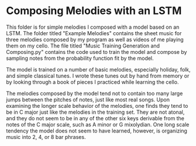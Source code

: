 # Composing Melodies with an LSTM

This folder is for simple melodies I composed with a model based on an LSTM.  The folder titled "Example Melodies" contains the sheet music for three melodies composed by my program as well as videos of me playing them on my cello.  The file titled "Music Training Generation and Composing.py" contains the code used to train the model and compose by sampling notes from the probability function fit by the model.

The model is trained on a number of basic melodies, especially holiday, folk, and simple classical tunes.  I wrote these tunes out by hand from memory or by looking through a book of pieces I practiced while learning the cello.

The melodies composed by the model tend not to contain too many large jumps between the pitches of notes, just like most real songs.  Upon examining the longer scale behavior of the melodies, one finds they tend to be in C major just like the melodies in the training set.  They are not atonal, and they do not seem to be in any of the other six keys derivable from the notes of the C major scale, such as A minor or G mixolydian.  One long scale tendency the model does not seem to have learned, however, is organizing music into 2, 4, or 8 bar phrases.
